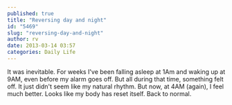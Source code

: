 ```yaml
---
published: true
title: "Reversing day and night"
id: "5469"
slug: "reversing-day-and-night"
author: rv
date: 2013-03-14 03:57
categories: Daily Life
---
```

It was inevitable. For weeks I've been falling asleep at 1Am and waking up at 9AM, even before my alarm goes off. But all during that time, something felt off. It just didn't seem like my natural rhythm. But now, at 4AM (again), I feel much better. Looks like my body has reset itself. Back to normal.